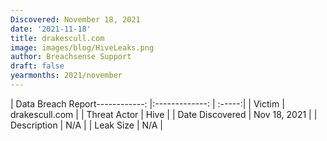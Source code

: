 ```yaml
---
Discovered: November 18, 2021
date: '2021-11-18'
title: drakescull.com
image: images/blog/HiveLeaks.png
author: Breachsense Support
draft: false
yearmonths: 2021/november
---
```


| Data Breach Report------------:   |:-------------:    | :-----:|
| Victim    | drakescull.com      | 
| Threat Actor    | Hive      | 
| Date Discovered    | Nov 18, 2021      | 
| Description    | N/A      | 
| Leak Size    | N/A      | 

